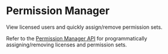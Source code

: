 # Permission Manager

View licensed users and quickly assign/remove permission sets.

Refer to the [Permission Manager API](../reference/PermissionManager.md) for
programmatically assigning/removing licenses and permission sets.
